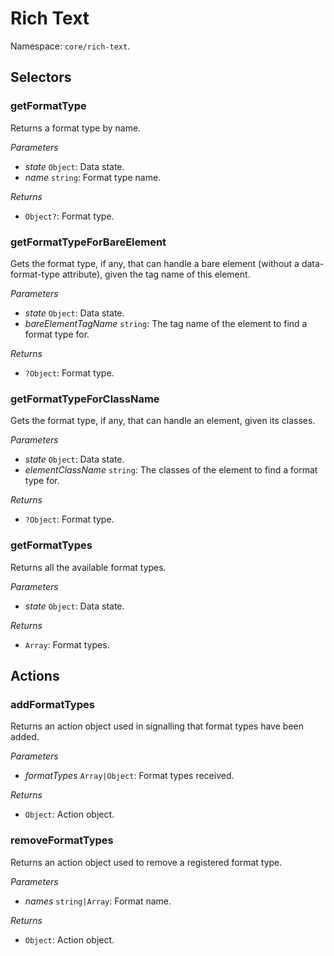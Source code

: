 # Rich Text

Namespace: `core/rich-text`.

## Selectors

<!-- START TOKEN(Autogenerated selectors|../../../packages/rich-text/src/store/selectors.js) -->

### getFormatType

Returns a format type by name.

_Parameters_

-   _state_ `Object`: Data state.
-   _name_ `string`: Format type name.

_Returns_

-   `Object?`: Format type.

### getFormatTypeForBareElement

Gets the format type, if any, that can handle a bare element (without a data-format-type attribute), given the tag name of this element.

_Parameters_

-   _state_ `Object`: Data state.
-   _bareElementTagName_ `string`: The tag name of the element to find a format type for.

_Returns_

-   `?Object`: Format type.

### getFormatTypeForClassName

Gets the format type, if any, that can handle an element, given its classes.

_Parameters_

-   _state_ `Object`: Data state.
-   _elementClassName_ `string`: The classes of the element to find a format type for.

_Returns_

-   `?Object`: Format type.

### getFormatTypes

Returns all the available format types.

_Parameters_

-   _state_ `Object`: Data state.

_Returns_

-   `Array`: Format types.

<!-- END TOKEN(Autogenerated selectors|../../../packages/rich-text/src/store/selectors.js) -->

## Actions

<!-- START TOKEN(Autogenerated actions|../../../packages/rich-text/src/store/actions.js) -->

### addFormatTypes

Returns an action object used in signalling that format types have been added.

_Parameters_

-   _formatTypes_ `Array|Object`: Format types received.

_Returns_

-   `Object`: Action object.

### removeFormatTypes

Returns an action object used to remove a registered format type.

_Parameters_

-   _names_ `string|Array`: Format name.

_Returns_

-   `Object`: Action object.

<!-- END TOKEN(Autogenerated actions|../../../packages/rich-text/src/store/actions.js) -->
